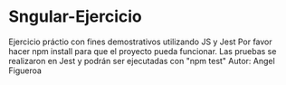 # Sngular-Ejercicio
Ejercicio práctio con fines demostrativos utilizando JS y Jest
Por favor hacer npm install para que el proyecto pueda funcionar.
Las pruebas se realizaron en Jest y podrán ser ejecutadas con "npm test"
Autor: Angel Figueroa
